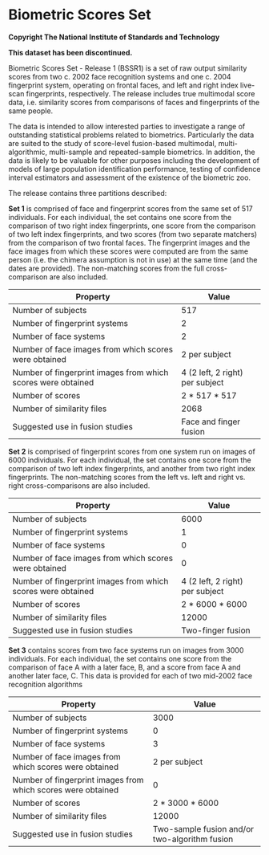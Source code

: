 # Biometric Scores Set

**Copyright The National Institute of Standards and Technology**

**This dataset has been discontinued.**

Biometric Scores Set - Release 1 (BSSR1) is a set of raw output similarity scores from two c. 2002 face recognition systems and one c. 2004 fingerprint system, operating on frontal faces, and left and right index live-scan fingerprints, respectively. The release includes true multimodal score data, i.e. similarity scores from comparisons of faces and fingerprints of the same people.

The data is intended to allow interested parties to investigate a range of outstanding statistical problems related to biometrics. Particularly the data are suited to the study of score-level fusion-based multimodal, multi-algorithmic, multi-sample and repeated-sample biometrics. In addition, the data is likely to be valuable for other purposes including the development of models of large population identification performance, testing of confidence interval estimators and assessment of the existence of the biometric zoo.

The release contains three partitions described:

**Set 1** is comprised of face and fingerprint scores from the same set of 517 individuals. For each individual, the set contains one score from the comparison of two right index fingerprints, one score from the comparison of two left index fingerprints, and two scores (from two separate matchers) from the comparison of two frontal faces. The fingerprint images and the face images from which these scores were computed are from the same person (i.e. the chimera assumption is not in use) at the same time (and the dates are provided). The non-matching scores from the full cross-comparison are also included.

| Property                                                      | Value                           |
| ------------------------------------------------------------- | ------------------------------- |
| Number of subjects                                            | 517                             |
| Number of fingerprint systems                                 | 2                               |
| Number of face systems                                        | 2                               |
| Number of face images from which scores were obtained         | 2 per subject                   |
| Number of fingerprint images from which scores were obtained  | 4 (2 left, 2 right) per subject |
| Number of scores                                              | 2 * 517 * 517                   |
| Number of similarity files                                    | 2068                            |
| Suggested use in fusion studies                               | Face and finger fusion          |

**Set 2** is comprised of fingerprint scores from one system run on images of 6000 individuals. For each individual, the set contains one score from the comparison of two left index fingerprints, and another from two right index fingerprints. The non-matching scores from the left vs. left and right vs. right cross-comparisons are also included.

| Property                                                      | Value                           |
| ------------------------------------------------------------- | ------------------------------- |
| Number of subjects                                            | 6000                            |
| Number of fingerprint systems                                 | 1                               |
| Number of face systems                                        | 0                               |
| Number of face images from which scores were obtained         | 0                               |
| Number of fingerprint images from which scores were obtained  | 4 (2 left, 2 right) per subject |
| Number of scores                                              | 2 * 6000 * 6000                 |
| Number of similarity files                                    | 12000                           |
| Suggested use in fusion studies                               | Two-finger fusion               |

**Set 3** contains scores from two face systems run on images from 3000 individuals. For each individual, the set contains one score from the comparison of face A with a later face, B, and a score from face A and another later face, C. This data is provided for each of two mid-2002 face recognition algorithms

| Property                                                      | Value                                         |
| ------------------------------------------------------------- | --------------------------------------------- |
| Number of subjects                                            | 3000                                          |
| Number of fingerprint systems                                 | 0                                             |
| Number of face systems                                        | 3                                             |
| Number of face images from which scores were obtained         | 2 per subject                                 |
| Number of fingerprint images from which scores were obtained  | 0                                             |
| Number of scores                                              | 2 * 3000 * 6000                               |
| Number of similarity files                                    | 12000                                         |
| Suggested use in fusion studies                               | Two-sample fusion and/or two-algorithm fusion |
